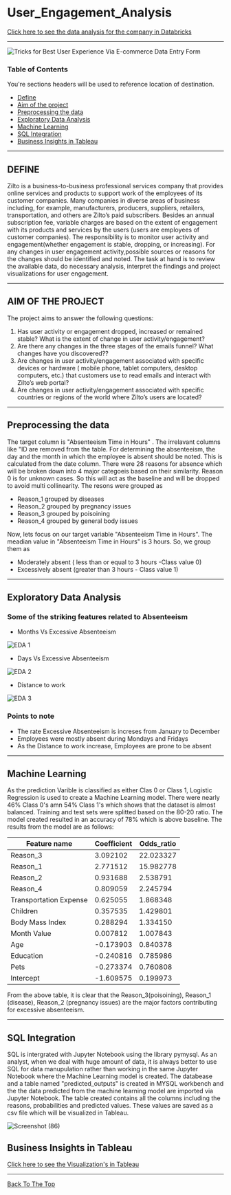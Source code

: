 # User_Engagement_Analysis

[Click here to see the data analysis for the company in Databricks](https://databricks-prod-cloudfront.cloud.databricks.com/public/4027ec902e239c93eaaa8714f173bcfc/3839454205680965/632151243528397/573016260412799/latest.html)


---
![Tricks for Best User Experience Via E-commerce Data Entry Form](https://user-images.githubusercontent.com/68263684/108158546-623b5300-70a2-11eb-86ab-b8a49529b12b.jpg)

### Table of Contents
You're sections headers will be used to reference location of destination.

- [Define](#Define)
- [Aim of the project](#AIM-OF-THE-PROJECT)
- [Preprocessing the data](#Preprocessing-the-data)
- [Exploratory Data Analysis](#Exploratory-Data-Analysis)
- [Machine Learning](#Machine-Learning)
- [SQL Integration](#SQL-Integration)
- [Business Insights in Tableau](#Business-Insights-in-Tableau)

---

## DEFINE

Zilto is a business-to-business professional services company that provides online services and products to support work of the employees of its customer companies. Many companies in diverse areas of business including, for example, manufacturers, producers, suppliers, retailers, transportation, and others are Zilto’s paid subscribers. Besides an annual subscription fee, variable charges are based on the extent of engagement with its products and services by the users (users are employees of customer companies).
The responsibility is to monitor user activity and engagement(whether engagement is stable, dropping, or increasing). For any changes in user engagement activity,possible sources or reasons for the changes should be identified and noted. The task at hand is to review the available data, do necessary analysis, interpret the findings and project visualizations for user engagement.

---
## AIM OF THE PROJECT

The project aims to answer the following questions:<br>
1. Has user activity or engagement dropped, increased or remained stable? What is the extent of change in user activity/engagement?<br>
2. Are there any changes in the three stages of the emails funnel? What changes have you discovered??<br>
3. Are changes in user activity/engagement associated with specific devices or hardware ( mobile phone, tablet computers, desktop computers, etc.)  that customers use to read emails and interact with Zilto’s  web portal?<br>
4. Are changes in user activity/engagement associated with specific countries or regions of the world where Zilto’s  users are located?<br>

---
## Preprocessing the data

The target column is "Absenteeism Time in Hours" . The irrelavant columns like "ID are removed from the table. For determining the absenteeism, the day and the month in which the employee is absent should be noted. This is calculated from the date column. There were 28 reasons for absence which will be broken down into 4 major categoeis based on their similarity. Reason 0 is for unknown cases. So this will act as the baseline and will be dropped to avoid multi collinearity. The resons were grouped as 

- Reason_1 grouped by diseases
- Reason_2 grouped by pregnancy issues
- Reason_3 grouped by poisoining
- Reason_4 grouped by general body issues

Now, lets focus on our target variable "Absenteeism Time in Hours". The meadian value in "Absenteeism Time in Hours" is 3 hours. So, we group them as 

- Moderately absent ( less than or equal to 3 hours -Class value 0)
- Excessively absent (greater than 3 hours - Class value 1)

---

## Exploratory Data Analysis
### Some of the striking features related to Absenteeism

- Months Vs Excessive Absenteeism

![EDA 1](https://user-images.githubusercontent.com/68263684/107476943-1897b900-6b34-11eb-8132-1f1520791d81.png)

- Days Vs Excessive Absenteeism

![EDA 2](https://user-images.githubusercontent.com/68263684/107477034-4a108480-6b34-11eb-9b3f-6f741d64733d.png)

- Distance to work

![EDA 3](https://user-images.githubusercontent.com/68263684/107477083-63193580-6b34-11eb-9861-94f452bc2a38.png)



### Points to note

- The rate Excessive Absenteeism is increses from January to December
- Employees were mostly absent during Mondays and Fridays
- As the Distance to work increase, Employees are prone to be absent

---

## Machine Learning

As the prediction Varible is classified as either Clas 0 or Class 1, Logistic Regression is used to create a Machine Learning model. There were nearly 46% Class 0's amn 54% Class 1's which shows that the dataset is almost balanced. Training and test sets were splitted based on the 80-20 ratio. The model created resulted in an accuracy of 78% which is above baseline. The results from the model are as follows:


| Feature name | 	Coefficient	| Odds_ratio | 
| ------------- | ------------- |------------- |
| Reason_3 | 	3.092102 | 	22.023327 | 
| 	Reason_1 | 	2.771512 | 	15.982778 | 
| Reason_2 | 	0.931688 | 	2.538791 | 
| 	Reason_4 | 	0.809059 | 	2.245794
| 	Transportation Expense | 	0.625055 | 	1.868348
| 	Children | 	0.357535 | 	1.429801
| 	Body Mass Index | 	0.288294 | 	1.334150
| 	Month Value | 	0.007812 | 	1.007843
| 	Age | 	-0.173903 | 	0.840378
| 	Education | 	-0.240816 | 	0.785986
| 	Pets | 	-0.273374 | 	0.760808
| Intercept | 	-1.609575 | 	0.199973

From the above table, it is clear that the Reason_3(poisoining), Reason_1 (disease), Reason_2 (pregnancy issues) are the major factors contributing for excessive absenteeism.

---
## SQL Integration

SQL is intergrated with Jupyter Notebook using the library pymysql. As an analyst, when we deal with huge amount of data, it is always better to use SQL for data manupulation rather than working in the same Jupyter Notebook where the Machine Learning model is created. The databease and a table named "predicted_outputs" is created in MYSQL workbench and the the data predicted from the machine learning model are imported via Jupyter Notebook. The table created contains all the columns including the reasons, probabilities and predicted values. These values are saved as a csv file which will be visualized in Tableau. 

![Screenshot (86)](https://user-images.githubusercontent.com/68263684/107481349-43394000-6b3b-11eb-8471-046611d8237b.png)



## Business Insights in Tableau

[Click here to see the Visualization's in Tableau](https://public.tableau.com/profile/mohamed.asfar.babul.hussain#!/vizhome/Portfolio2_16128568419720/ReasonsVSProbabilty)


---
[Back To The Top](#Employee_Absenteeism)

